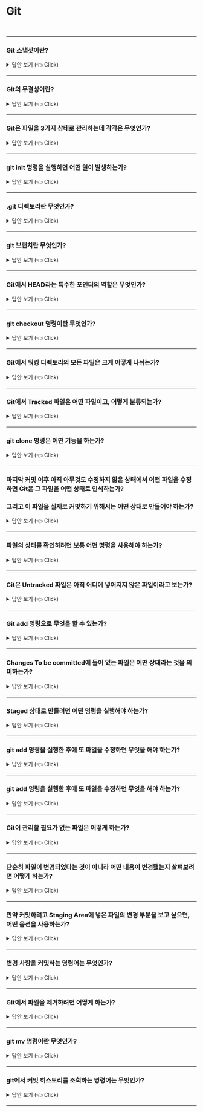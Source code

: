 # Git
<br>

-----------------------

### Git 스냅샷이란?

<details>
   <summary> 답안 보기 (👈 Click)</summary>
<br />

+ 스냅샷이란 마치 사진을 찍듯이, 특정 시점에 스토리지의 파일 시스템을 포착해 보관하는 기술을 의미합니다. <br>
  Git은 데이터를 파일들의 집합으로 관리하지 않고, 스냅샷의 연속으로 관리합니다. <br>
  즉, Git은 데이터를 스냅샷의 스트림으로 취급합니다. <br> 
</details>

-----------------------

### Git의 무결성이란?

<details>
   <summary> 답안 보기 (👈 Click)</summary>
<br />

+ Git은 데이터를 저장하기 전에 항상 체크섬을 구하고, 그 체크섬으로 데이터를 관리합니다. <br>
  Git은 SHA-1 해시를 통해 체크섬을 만드는데, 체크섬은 40글자 길이의 16진수 문자열입니다. 
  
</details>

-----------------------

### Git은 파일을 3가지 상태로 관리하는데 각각은 무엇인가?

<details>
   <summary> 답안 보기 (👈 Click)</summary>
<br />

+ Git은 파일을 Committed, Modified, Staged 이렇게 3가지 상태로 관리합니다. <br> 
  Committed란 데이터가 로컬 데이터베이스에 안전하게 저장되었음을 의미합니다. <br> 
  Modified란 수정한 데이터를 아직 로컬 데이터베이스에 커밋하지 않은 것을 의미합니다. <br>  
  Staged란 현재 수정한 파일을 곧 커밋할 것이라고 표시한 상태를 의미합니다. <br>  
  
</details>

-----------------------

### git init 명령을 실행하면 어떤 일이 발생하는가?

<details>
   <summary> 답안 보기 (👈 Click)</summary>
<br />

+ .git 이라는 하위 디렉토리가 만들어집니다. 
   이 때, .git 디렉토리에는 저장소에 필요한 뼈대(skeleton) 파일들이 들어 있습니다. 
 
</details>

-----------------------

### .git 디렉토리란 무엇인가?

<details>
   <summary> 답안 보기 (👈 Click)</summary>
<br />

+ 
 
</details>

-----------------------

### git 브랜치란 무엇인가?

<details>
   <summary> 답안 보기 (👈 Click)</summary>
<br />

+ git 브랜치란 커밋 사이를 가볍게 이동할 수 있는 어떤 포인터 같은 것입니다. 
 
</details>

-----------------------

### Git에서 HEAD라는 특수한 포인터의 역할은 무엇인가?

<details>
   <summary> 답안 보기 (👈 Click)</summary>
<br />

+ HEAD는 현재 작업중인 로컬 브랜치를 가리킵니다.  
 
</details>

-----------------------

### git checkout 명령이란 무엇인가?

<details>
   <summary> 답안 보기 (👈 Click)</summary>
<br />

+ Git에서 다른 브랜치로 이동할 수 있는 명령을 의미합니다.  
 
</details>

-----------------------

### Git에서 워킹 디렉토리의 모든 파일은 크게 어떻게 나뉘는가?

<details>
   <summary> 답안 보기 (👈 Click)</summary>
<br />

+ Tracked(관리대상임) 와 Untracked(관리대상이 아님) 으로 나뉩니다. 
 
</details>

-----------------------

### Git에서 Tracked 파일은 어떤 파일이고, 어떻게 분류되는가?

<details>
   <summary> 답안 보기 (👈 Click)</summary>
<br />

+ Tracked 파일은 이미 스냅샷에 포함돼 있던 파일이고, <br> 
  Tracked 파일은 Unmodified(수정하지 않음), Modified(수정함), Staged(커밋으로 저장소에 기록할)로 구분됩니다. 
 
</details>

-----------------------

### git clone 명령은 어떤 기능을 하는가?

<details>
   <summary> 답안 보기 (👈 Click)</summary>
<br />

+ 저장소를 clone 하는 기능을 한다. <br> 
 
</details>

-----------------------

### 마지막 커밋 이후 아직 아무것도 수정하지 않은 상태에서 어떤 파일을 수정하면 Git은 그 파일을 어떤 상태로 인식하는가?
### 그리고 이 파일을 실제로 커밋하기 위해서는 어떤 상태로 만들어야 하는가?

<details>
   <summary> 답안 보기 (👈 Click)</summary>
<br />

+ Modified 상태로 인식합니다. <br>
  Staged 상태로 만들어야 합니다. <br>
 
</details>

-----------------------

### 파일의 상태를 확인하려면 보통 어떤 명령을 사용해야 하는가?

<details>
   <summary> 답안 보기 (👈 Click)</summary>
<br />

+ git status 명령을 사용해야 합니다. <br>
 
</details>

-----------------------

### Git은 Untracked 파일은 아직 어디에 넣어지지 않은 파일이라고 보는가?

<details>
   <summary> 답안 보기 (👈 Click)</summary>
<br />

+ 스냅샷(커밋)에 넣어지지 않은 파일이라고 본다. <br>
 
</details>

-----------------------

### Git add 명령으로 무엇을 할 수 있는가?

<details>
   <summary> 답안 보기 (👈 Click)</summary>
<br />

+ 파일을 새로 추적할 수 있다. <br>
 
</details>

-----------------------

### Changes To be committed에 들어 있는 파일은 어떤 상태라는 것을 의미하는가?

<details>
   <summary> 답안 보기 (👈 Click)</summary>
<br />

+ Staged 상태라는 것을 의미한다. <br>
 
</details>

-----------------------

### Staged 상태로 만들려면 어떤 명령을 실행해야 하는가?

<details>
   <summary> 답안 보기 (👈 Click)</summary>
<br />

+ git add 명령을 실행해야 한다. <br>
 
</details>

-----------------------

### git add 명령을 실행한 후에 또 파일을 수정하면 무엇을 해야 하는가?

<details>
   <summary> 답안 보기 (👈 Click)</summary>
<br />

+ git add 명령을 다시 실행해서 최신 버전을 Staged 상태로 만들어야 한다. <br>
 
</details>

-----------------------


### git add 명령을 실행한 후에 또 파일을 수정하면 무엇을 해야 하는가?

<details>
   <summary> 답안 보기 (👈 Click)</summary>
<br />

+ git add 명령을 다시 실행해서 최신 버전을 Staged 상태로 만들어야 한다. <br>
 
</details>

-----------------------

### Git이 관리할 필요가 없는 파일은 어떻게 하는가?

<details>
   <summary> 답안 보기 (👈 Click)</summary>
<br />

+ .gitignore 파일을 만들고, 그 안에 무시할 파일 패턴을 적습니다. <br>
 
</details>

-----------------------

### 단순히 파일이 변경되었다는 것이 아니라 어떤 내용이 변경됐는지 살펴보려면 어떻게 하는가?

<details>
   <summary> 답안 보기 (👈 Click)</summary>
<br />

+ git status 명령이 아니라 git diff 명령을 사용해야 합니다.  <br>
 
</details>

-----------------------

### 만약 커밋하려고 Staging Area에 넣은 파일의 변경 부분을 보고 싶으면, 어떤 옵션을 사용하는가?

<details>
   <summary> 답안 보기 (👈 Click)</summary>
<br />

+ git diff --staged 옵션을 사용한다.  <br>
 
</details>

-----------------------

### 변경 사항을 커밋하는 명령어는 무엇인가?

<details>
   <summary> 답안 보기 (👈 Click)</summary>
<br />

+ git commit이다.  <br>
 
</details>

-----------------------

### Git에서 파일을 제거하려면 어떻게 하는가?

<details>
   <summary> 답안 보기 (👈 Click)</summary>
<br />

+ git rm 명령으로 Tracked 상태의 커밋을 삭제한 후 커밋해야 한다.  <br>
 
</details>

-----------------------

### git mv 명령이란 무엇인가?

<details>
   <summary> 답안 보기 (👈 Click)</summary>
<br />

+ 파일의 이름을 변경하는 명령어이다.   <br>
 
</details>

-----------------------

### git에서 커밋 히스토리를 조회하는 명령어는 무엇인가?

<details>
   <summary> 답안 보기 (👈 Click)</summary>
<br />

+ git log이다.   <br>
 
</details>

-----------------------
